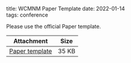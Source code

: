 title: WCMNM Paper Template
date: 2022-01-14  
tags: conference

Please use the official Paper template.

| Attachment | Size |
|---|---|
| <a href="/files/WCMNM_paper_template.docx">Paper template</a> | 35 KB |




